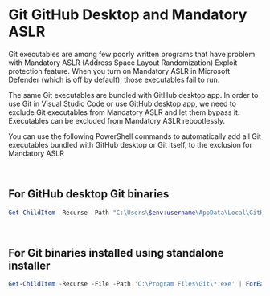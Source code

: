# Git GitHub Desktop and Mandatory ASLR

Git executables are among few poorly written programs that have problem with Mandatory ASLR (Address Space Layout Randomization) Exploit protection feature. When you turn on Mandatory ASLR in Microsoft Defender (which is off by default), those executables fail to run.

The same Git executables are bundled with GitHub desktop app. In order to use Git in Visual Studio Code or use GitHub desktop app, we need to exclude Git executables from Mandatory ASLR and let them bypass it. Executables can be excluded from Mandatory ASLR rebootlessly.

You can use the following PowerShell commands to automatically add all Git executables bundled with GitHub desktop or Git itself, to the exclusion for Mandatory ASLR

<br>

## For GitHub desktop Git binaries

```powershell
Get-ChildItem -Recurse -Path "C:\Users\$env:username\AppData\Local\GitHubDesktop\*\resources\app\git\*.exe" | ForEach-Object -Process { Set-ProcessMitigation -Name $_.Name -Disable ForceRelocateImages }
```

<br>

## For Git binaries installed using standalone installer

```powershell
Get-ChildItem -Recurse -File -Path 'C:\Program Files\Git\*.exe' | ForEach-Object -Process { Set-ProcessMitigation -Name $_.Name -Disable ForceRelocateImages }
```

<br>
